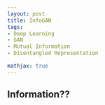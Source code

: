 ```yaml
---
layout: post
title: InfoGAN
tags:
- Deep Learning
- GAN
- Mutual Information
- Disentangled Representation

mathjax: true
---
```




## Information??

